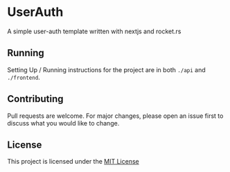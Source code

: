 # UserAuth
A simple user-auth template written with nextjs and rocket.rs

## Running
Setting Up / Running instructions for the project are in both `./api` and `./frontend`.

## Contributing
Pull requests are welcome. For major changes, please open an issue first to discuss what you would like to change.


## License
This project is licensed under the [MIT License](https://opensource.org/licenses/MIT)